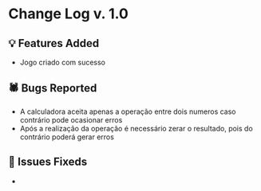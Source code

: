 # Change Log v. 1.0

## 💡 Features Added

- Jogo criado com sucesso
  

## 🕷️ Bugs Reported

- A calculadora aceita apenas a operação entre dois numeros caso contrário pode ocasionar erros
- Após a realização da operação é necessário zerar o resultado, pois do contrário poderá gerar erros


## 🔧 Issues Fixeds

-

